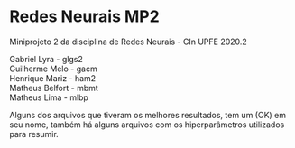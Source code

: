 # Redes Neurais MP2
Miniprojeto 2 da disciplina de Redes Neurais - CIn UPFE 2020.2

Gabriel Lyra      - glgs2  
Guilherme Melo    - gacm  
Henrique Mariz    - ham2  
Matheus Belfort   - mbmt  
Matheus Lima      - mlbp 



Alguns dos arquivos que tiveram os melhores resultados, tem um (OK) em seu nome, também há alguns arquivos com os hiperparâmetros utilizados para resumir.